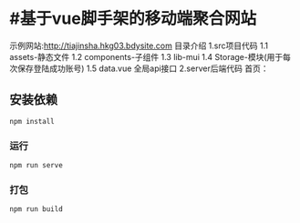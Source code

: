 #基于vue脚手架的移动端聚合网站
=====
示例网站:http://tiajinsha.hkg03.bdysite.com
目录介绍
  1.src项目代码
    1.1 assets-静态文件
    1.2 components-子组件
    1.3 lib-mui
    1.4 Storage-模块(用于每次保存登陆成功账号)
    1.5 data.vue 全局api接口
  2.server后端代码
首页：
## 安装依赖
```
npm install
```
### 运行
```
npm run serve
```
### 打包
```
npm run build
```


